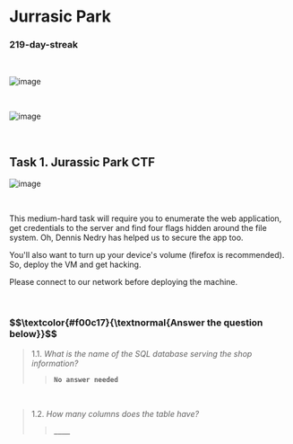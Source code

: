 <h1>Jurrasic Park</h1>
<h3>219-day-streak</h3>

<br>

![image](https://github.com/user-attachments/assets/b717ffa4-cb1c-4daa-8ad7-b1223facc961)

<br>

![image](https://github.com/user-attachments/assets/59e91b57-b389-42a5-be27-c74ce6b0cdf4)

<br>

<h2>Task 1. Jurassic Park CTF</h2>

![image](https://github.com/user-attachments/assets/1a9cd97d-0cc1-4b51-95a1-9504c9a86493)

<br>

<p>This medium-hard task will require you to enumerate the web application, get credentials to the server and find four flags hidden around the file system. Oh, Dennis Nedry has helped us to secure the app too.<br>

You'll also want to turn up your device's volume (firefox is recommended). So, deploy the VM and get hacking.<br>

Please connect to our network before deploying the machine.</p>

<br>


<h3 align="left"> $$\textcolor{#f00c17}{\textnormal{Answer the question below}}$$ </h3>

> 1.1. <em>What is the name of the SQL database serving the shop information?</em><br><a id='1.1'></a>
>> <code><strong>No answer needed</strong></code>

<br>

> 1.2. <em>How many columns does the table have?</em><br><a id='1.2'></a>
>> <code><strong>____</strong></code>




